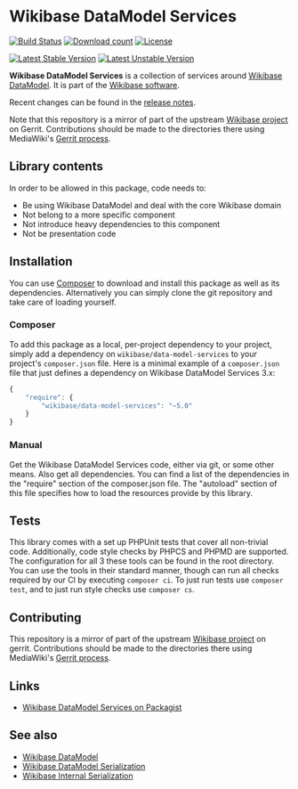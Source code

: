 # Wikibase DataModel Services

[![Build Status](https://github.com/wmde/WikibaseDataModelServices/actions/workflows/lint-and-test.yaml/badge.svg?branch=master)](https://github.com/wmde/WikibaseDataModelServices/actions/workflows/lint-and-test.yaml)
[![Download count](https://poser.pugx.org/wikibase/data-model-services/d/total.png)](https://packagist.org/packages/wikibase/data-model-services)
[![License](https://poser.pugx.org/wikibase/data-model-services/license.svg)](https://packagist.org/packages/wikibase/data-model-services)

[![Latest Stable Version](https://poser.pugx.org/wikibase/data-model-services/version.png)](https://packagist.org/packages/wikibase/data-model-services)
[![Latest Unstable Version](https://poser.pugx.org/wikibase/data-model-services/v/unstable.svg)](//packagist.org/packages/wikibase/data-model-services)

**Wikibase DataModel Services** is a collection of services around
[Wikibase DataModel](https://github.com/wmde/WikibaseDataModel).
It is part of the [Wikibase software](http://wikiba.se/).


Recent changes can be found in the [release notes](RELEASE-NOTES.md).

Note that this repository is a mirror of part of the upstream [Wikibase project](https://gerrit.wikimedia.org/r/plugins/gitiles/mediawiki/extensions/Wikibase/+/refs/heads/master/lib/packages/wikibase/data-model-services/) on Gerrit.
Contributions should be made to the directories there using MediaWiki's [Gerrit process](https://www.mediawiki.org/wiki/Gerrit).

## Library contents

In order to be allowed in this package, code needs to:

* Be using Wikibase DataModel and deal with the core Wikibase domain
* Not belong to a more specific component
* Not introduce heavy dependencies to this component
* Not be presentation code

## Installation

You can use [Composer](http://getcomposer.org/) to download and install
this package as well as its dependencies. Alternatively you can simply clone
the git repository and take care of loading yourself.

### Composer

To add this package as a local, per-project dependency to your project, simply add a
dependency on `wikibase/data-model-services` to your project's `composer.json` file.
Here is a minimal example of a `composer.json` file that just defines a dependency on
Wikibase DataModel Services 3.x:

```js
{
    "require": {
        "wikibase/data-model-services": "~5.0"
    }
}
```

### Manual

Get the Wikibase DataModel Services code, either via git, or some other means. Also get all dependencies.
You can find a list of the dependencies in the "require" section of the composer.json file.
The "autoload" section of this file specifies how to load the resources provide by this library.

## Tests

This library comes with a set up PHPUnit tests that cover all non-trivial code. Additionally, code
style checks by PHPCS and PHPMD are supported. The configuration for all 3 these tools can be found
in the root directory. You can use the tools in their standard manner, though can run all checks
required by our CI by executing `composer ci`. To just run tests use `composer test`, and to just
run style checks use `composer cs`.

## Contributing

This repository is a mirror of part of the upstream [Wikibase project](https://gerrit.wikimedia.org/r/plugins/gitiles/mediawiki/extensions/Wikibase/+/refs/heads/master/lib/packages/wikibase/data-model-services/) on gerrit.
Contributions should be made to the directories there using MediaWiki's [Gerrit process](https://www.mediawiki.org/wiki/Gerrit).

## Links

* [Wikibase DataModel Services on Packagist](https://packagist.org/packages/wikibase/data-model-services)

## See also

* [Wikibase DataModel](https://github.com/wmde/WikibaseDataModel)
* [Wikibase DataModel Serialization](https://github.com/wmde/WikibaseDataModelSerialization)
* [Wikibase Internal Serialization](https://github.com/wmde/WikibaseInternalSerialization)

